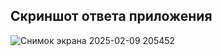 ## Cкриншот ответа приложения

![Снимок экрана 2025-02-09 205452](https://github.com/user-attachments/assets/3e8350da-5977-4ca6-ad20-59eeefe38b24)
